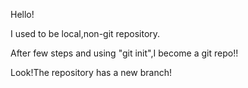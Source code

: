 Hello!

I used to be local,non-git repository.

After few steps and using "git init",I become a git repo!!

Look!The repository has a new branch!
